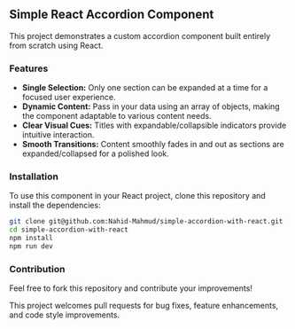 ## Simple React Accordion Component

This project demonstrates a custom accordion component built entirely from scratch using React. 

### Features

* **Single Selection:** Only one section can be expanded at a time for a focused user experience.
* **Dynamic Content:** Pass in your data using an array of objects, making the component adaptable to various content needs.
* **Clear Visual Cues:** Titles with expandable/collapsible indicators provide intuitive interaction.
* **Smooth Transitions:** Content smoothly fades in and out as sections are expanded/collapsed for a polished look.


### Installation

To use this component in your React project, clone this repository and install the dependencies:

```bash
git clone git@github.com:Nahid-Mahmud/simple-accordion-with-react.git
cd simple-accordion-with-react
npm install
npm run dev
```



### Contribution

Feel free to fork this repository and contribute your improvements!

This project welcomes pull requests for bug fixes, feature enhancements, and code style improvements.
